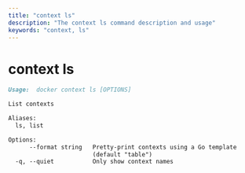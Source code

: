 ```yaml
---
title: "context ls"
description: "The context ls command description and usage"
keywords: "context, ls"
---
```


<!-- This file is maintained within the docker/cli GitHub
     repository at https://github.com/docker/cli/. Make all
     pull requests against that repo. If you see this file in
     another repository, consider it read-only there, as it will
     periodically be overwritten by the definitive file. Pull
     requests which include edits to this file in other repositories
     will be rejected.
-->

# context ls

```markdown
Usage:  docker context ls [OPTIONS]

List contexts

Aliases:
  ls, list

Options:
      --format string   Pretty-print contexts using a Go template
                        (default "table")
  -q, --quiet           Only show context names
```
